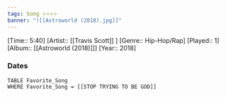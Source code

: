 ```yaml
---
tags: Song ⭐⭐⭐⭐ 
banner: "![[Astroworld (2018).jpg]]"
---
```

[Time:: 5:40]
[Artist:: [[Travis Scott]] ]
[Genre:: Hip-Hop/Rap]
[Played:: 1]
[Album:: [[Astroworld (2018)]]]
[Year:: 2018]
### Dates
````dataview
TABLE Favorite_Song
WHERE Favorite_Song = [[STOP TRYING TO BE GOD]]
````